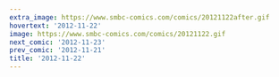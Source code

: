 ```yaml
---
extra_image: https://www.smbc-comics.com/comics/20121122after.gif
hovertext: '2012-11-22'
image: https://www.smbc-comics.com/comics/20121122.gif
next_comic: '2012-11-23'
prev_comic: '2012-11-21'
title: '2012-11-22'
---
```


